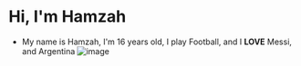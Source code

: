 # Hi, I'm Hamzah
- My name is Hamzah, I'm 16 years old, I play Football, and I **LOVE** Messi, and Argentina
![image](https://user-images.githubusercontent.com/123292387/214226507-817ac4b8-5312-48e8-936a-36ccbb50484d.png)




